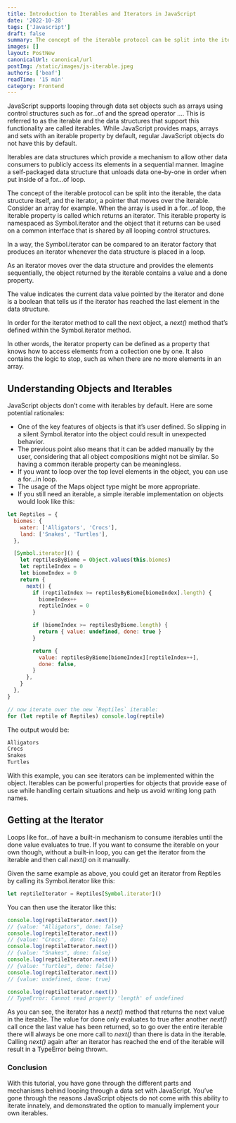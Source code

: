 ```yaml
---
title: Introduction to Iterables and Iterators in JavaScript
date: '2022-10-28'
tags: ['Javascript']
draft: false
summary: The concept of the iterable protocol can be split into the iterable, the data structure itself, and the iterator, a pointer that moves over the iterable
images: []
layout: PostNew
canonicalUrl: canonical/url
postImg: /static/images/js-iterable.jpeg
authors: ['beaf']
readTime: '15 min'
category: Frontend
---
```


JavaScript supports looping through data set objects such as arrays using control structures such as for…of and the spread operator .... This is referred to as the iterable and the data structures that support this functionality are called iterables. While JavaScript provides maps, arrays and sets with an iterable property by default, regular JavaScript objects do not have this by default.

Iterables are data structures which provide a mechanism to allow other data consumers to publicly access its elements in a sequential manner. Imagine a self-packaged data structure that unloads data one-by-one in order when put inside of a for...of loop.

The concept of the iterable protocol can be split into the iterable, the data structure itself, and the iterator, a pointer that moves over the iterable. Consider an array for example. When the array is used in a for...of loop, the iterable property is called which returns an iterator. This iterable property is namespaced as Symbol.iterator and the object that it returns can be used on a common interface that is shared by all looping control structures.

In a way, the Symbol.iterator can be compared to an iterator factory that produces an iterator whenever the data structure is placed in a loop.

As an iterator moves over the data structure and provides the elements sequentially, the object returned by the iterable contains a value and a done property.

The value indicates the current data value pointed by the iterator and done is a boolean that tells us if the iterator has reached the last element in the data structure.

In order for the iterator method to call the next object, a _next()_ method that’s defined within the Symbol.iterator method.

In other words, the iterator property can be defined as a property that knows how to access elements from a collection one by one. It also contains the logic to stop, such as when there are no more elements in an array.

## Understanding Objects and Iterables

JavaScript objects don’t come with iterables by default. Here are some potential rationales:

- One of the key features of objects is that it’s user defined. So slipping in a silent Symbol.iterator into the object could result in unexpected behavior.
- The previous point also means that it can be added manually by the user, considering that all object compositions might not be similar. So having a common iterable property can be meaningless.
- If you want to loop over the top level elements in the object, you can use a for...in loop.
- The usage of the Maps object type might be more appropriate.
- If you still need an iterable, a simple iterable implementation on objects would look like this:

```js
let Reptiles = {
  biomes: {
    water: ['Alligators', 'Crocs'],
    land: ['Snakes', 'Turtles'],
  },

  [Symbol.iterator]() {
    let reptilesByBiome = Object.values(this.biomes)
    let reptileIndex = 0
    let biomeIndex = 0
    return {
      next() {
        if (reptileIndex >= reptilesByBiome[biomeIndex].length) {
          biomeIndex++
          reptileIndex = 0
        }

        if (biomeIndex >= reptilesByBiome.length) {
          return { value: undefined, done: true }
        }

        return {
          value: reptilesByBiome[biomeIndex][reptileIndex++],
          done: false,
        }
      },
    }
  },
}

// now iterate over the new `Reptiles` iterable:
for (let reptile of Reptiles) console.log(reptile)
```

The output would be:

```bash
Alligators
Crocs
Snakes
Turtles
```

With this example, you can see iterators can be implemented within the object. Iterables can be powerful properties for objects that provide ease of use while handling certain situations and help us avoid writing long path names.

## Getting at the Iterator

Loops like for...of have a built-in mechanism to consume iterables until the done value evaluates to true. If you want to consume the iterable on your own though, without a built-in loop, you can get the iterator from the iterable and then call _next()_ on it manually.

Given the same example as above, you could get an iterator from Reptiles by calling its Symbol.iterator like this:

```js
let reptileIterator = Reptiles[Symbol.iterator]()
```

You can then use the iterator like this:

```js
console.log(reptileIterator.next())
// {value: "Alligators", done: false}
console.log(reptileIterator.next())
// {value: "Crocs", done: false}
console.log(reptileIterator.next())
// {value: "Snakes", done: false}
console.log(reptileIterator.next())
// {value: "Turtles", done: false}
console.log(reptileIterator.next())
// {value: undefined, done: true}

console.log(reptileIterator.next())
// TypeError: Cannot read property 'length' of undefined
```

As you can see, the iterator has a _next()_ method that returns the next value in the iterable. The value for done only evaluates to true after another _next()_ call once the last value has been returned, so to go over the entire iterable there will always be one more call to _next()_ than there is data in the iterable. Calling _next()_ again after an iterator has reached the end of the iterable will result in a TypeError being thrown.

### Conclusion

With this tutorial, you have gone through the different parts and mechanisms behind looping through a data set with JavaScript. You’ve gone through the reasons JavaScript objects do not come with this ability to iterate innately, and demonstrated the option to manually implement your own iterables.
